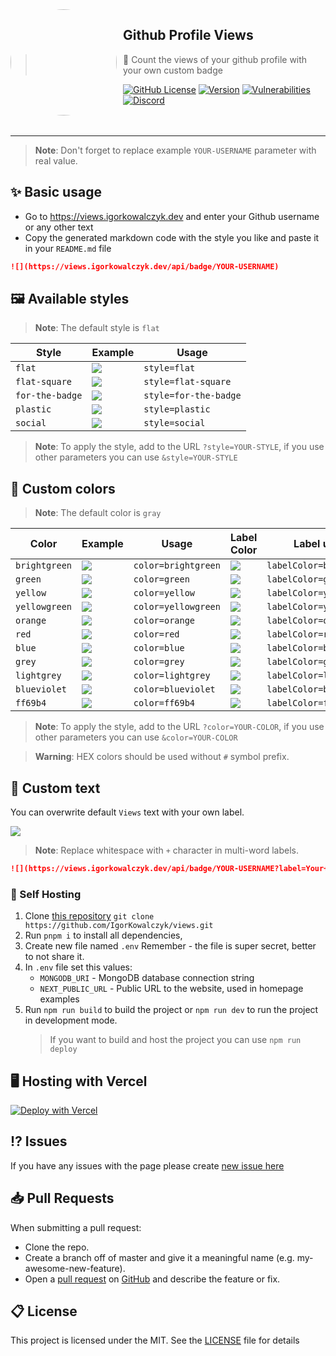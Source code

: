 <img width="170" height="170" align="left" style="float: left; margin: 0 10px 0 0; border-radius: 50%;" src="https://views.igorkowalczyk.dev/favicons/android-chrome-144x144.png">

## Github Profile Views

> 👀 Count the views of your github profile with your own custom badge

[![GitHub License](https://img.shields.io/github/license/igorkowalczyk/views?color=%2334D058&logo=github&style=flat-square&label=License)](https://github.com/igorkowalczyk/views/blob/master/license.md)
[![Version](https://img.shields.io/github/v/release/igorkowalczyk/views?color=%2334D058&logo=github&style=flat-square&label=Version)](https://github.com/igorkowalczyk/views/releases)
[![Vulnerabilities](https://img.shields.io/snyk/vulnerabilities/github/igorkowalczyk/views?color=%2334D058&logo=github&style=flat-square&label=Vulnerabilities)](https://github.com/igorkowalczyk/views)
[![Discord](https://img.shields.io/discord/666599184844980224?color=%2334D058&logo=discord&style=flat-square&logoColor=fff&label=Discord)](https://igorkowalczyk.dev/discord)
<br><br><br>

---

> **Note**:
> Don't forget to replace example `YOUR-USERNAME` parameter with real value.

## ✨ Basic usage
 - Go to https://views.igorkowalczyk.dev and enter your Github username or any other text
 - Copy the generated markdown code with the style you like and paste it in your `README.md` file
 
```markdown
![](https://views.igorkowalczyk.dev/api/badge/YOUR-USERNAME)
```

## 🖼️ Available styles

> **Note**:
> The default style is `flat`

| Style | Example | Usage |
| ----- | ---- | ---- |
| `flat` | ![](https://views.igorkowalczyk.dev/api/badge/example?style=flat&display=true) | `style=flat` |
| `flat-square` | ![](https://views.igorkowalczyk.dev/api/badge/example?style=flat-square&display=true) | `style=flat-square` |
| `for-the-badge` | ![](https://views.igorkowalczyk.dev/api/badge/example?style=for-the-badge&display=true) | `style=for-the-badge` |
| `plastic` | ![](https://views.igorkowalczyk.dev/api/badge/example?style=plastic&display=true) | `style=plastic` |
| `social` | ![](https://views.igorkowalczyk.dev/api/badge/example?style=social&display=true) | `style=social` |

> **Note**:
> To apply the style, add to the URL `?style=YOUR-STYLE`, if you use other parameters you can use `&style=YOUR-STYLE`

## 🎨 Custom colors

> **Note**:
> The default color is `gray`

| Color | Example | Usage | Label Color | Label usage | 
| ----- | ---- | ---- | ---- |  ---- | 
| `brightgreen` | ![](https://views.igorkowalczyk.dev/api/badge/example?style=flat&display=true&color=brightgreen) | `color=brightgreen`  | ![](https://views.igorkowalczyk.dev/api/badge/example?style=flat&display=true&labelColor=brightgreen) | `labelColor=brightgreen` |
| `green` | ![](https://views.igorkowalczyk.dev/api/badge/example?style=flat&display=true&color=green) | `color=green` | ![](https://views.igorkowalczyk.dev/api/badge/example?style=flat&display=true&labelColor=green) | `labelColor=green` |
| `yellow` | ![](https://views.igorkowalczyk.dev/api/badge/example?style=flat&display=true&color=yellow) | `color=yellow` |  ![](https://views.igorkowalczyk.dev/api/badge/example?style=flat&display=true&labelColor=yellow) | `labelColor=yellow` |
| `yellowgreen` | ![](https://views.igorkowalczyk.dev/api/badge/example?style=flat&display=true&color=yellowgreen) | `color=yellowgreen` | ![](https://views.igorkowalczyk.dev/api/badge/example?style=flat&display=true&labelColor=yellowgreen) | `labelColor=yellowgreen` |
| `orange` | ![](https://views.igorkowalczyk.dev/api/badge/example?style=flat&display=true&color=orange) | `color=orange` | ![](https://views.igorkowalczyk.dev/api/badge/example?style=flat&display=true&labelColor=orange) | `labelColor=orange` |
| `red` | ![](https://views.igorkowalczyk.dev/api/badge/example?style=flat&display=true&color=red) | `color=red` | ![](https://views.igorkowalczyk.dev/api/badge/example?style=flat&display=true&labelColor=red) | `labelColor=red` |
| `blue` | ![](https://views.igorkowalczyk.dev/api/badge/example?style=flat&display=true&color=blue) | `color=blue` | ![](https://views.igorkowalczyk.dev/api/badge/example?style=flat&display=true&labelColor=blue) | `labelColor=blue` |
| `grey` | ![](https://views.igorkowalczyk.dev/api/badge/example?style=flat&display=true&color=grey) | `color=grey` | ![](https://views.igorkowalczyk.dev/api/badge/example?style=flat&display=true&labelColor=grey) | `labelColor=grey` | ![](https://views.igorkowalczyk.dev/api/badge/example?style=flat&display=true&labelColor=lightgrey) | `labelColor=lightgrey` |
| `lightgrey` | ![](https://views.igorkowalczyk.dev/api/badge/example?style=flat&display=true&color=lightgrey) | `color=lightgrey` | ![](https://views.igorkowalczyk.dev/api/badge/example?style=flat&display=true&labelColor=lightgrey) | `labelColor=lightgrey` |
| `blueviolet` | ![](https://views.igorkowalczyk.dev/api/badge/example?style=flat&display=true&color=blueviolet) | `color=blueviolet` | ![](https://views.igorkowalczyk.dev/api/badge/example?style=flat&display=true&labelColor=blueviolet) | `labelColor=blueviolet` |
| `ff69b4` | ![](https://views.igorkowalczyk.dev/api/badge/example?style=flat&display=true&color=ff69b4) | `color=ff69b4` | ![](https://views.igorkowalczyk.dev/api/badge/example?style=flat&display=true&labelColor=ff69b4) | `labelColor=ff69b4` |

> **Note**:
> To apply the style, add to the URL `?color=YOUR-COLOR`, if you use other parameters you can use `&color=YOUR-COLOR`

> **Warning**:
> HEX colors should be used without `#` symbol prefix.

## 📝 Custom text

You can overwrite default `Views` text with your own label.

![](https://views.igorkowalczyk.dev/api/badge/example?label=Your+own+label&display=true&color=blue)

> **Note**:
> Replace whitespace with `+` character in multi-word labels.

```markdown
![](https://views.igorkowalczyk.dev/api/badge/YOUR-USERNAME?label=Your+own+label)
```

### 🔩 Self Hosting

1. Clone [this repository](https://github.com/igorkowalczyk/views) `git clone https://github.com/IgorKowalczyk/views.git`
2. Run `pnpm i` to install all dependencies,
4. Create new file named `.env` Remember - the file is super secret, better to not share it.
5. In `.env` file set this values:
   - `MONGODB_URI` - MongoDB database connection string
   - `NEXT_PUBLIC_URL` - Public URL to the website, used in homepage examples
6. Run `npm run build` to build the project or `npm run dev` to run the project in development mode.
   > If you want to build and host the project you can use `npm run deploy`

## 🖥️ Hosting with Vercel

[![Deploy with Vercel](https://vercel.com/button)](https://vercel.com/new/clone?repository-url=https%3A%2F%2Fgithub.com%2Figorkowalczyk%2Fviews&env=MONGODB_URI,NEXT_PUBLIC_URL&envDescription=Environment%20Variables%20Docs&envLink=https%3A%2F%2Fgithub.com%2FIgorKowalczyk%2Fviews%23-self-hosting&project-name=views&repo-name=igorkowalczyk-views&demo-title=Example%20deploy&demo-description=Example%20production%20deploy%20from%20Github%20Repository&demo-url=https%3A%2F%2Figorkowalczyk.dev&demo-image=https%3A%2F%2Fi.imgur.com%2F3KaQPHt.png)

## ⁉️ Issues

If you have any issues with the page please create [new issue here](https://github.com/igorkowalczyk/views/issues)

## 📥 Pull Requests

When submitting a pull request:

- Clone the repo.
- Create a branch off of master and give it a meaningful name (e.g. my-awesome-new-feature).
- Open a [pull request](https://github.com/igorkowalczyk/views/pulls) on [GitHub](https://github.com) and describe the feature or fix.

## 📋 License

This project is licensed under the MIT. See the [LICENSE](https://github.com/igorkowalczyk/views/blob/master/license.md) file for details
